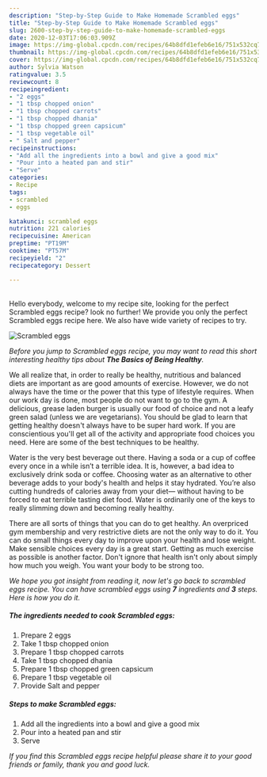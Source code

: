 ```yaml
---
description: "Step-by-Step Guide to Make Homemade Scrambled eggs"
title: "Step-by-Step Guide to Make Homemade Scrambled eggs"
slug: 2600-step-by-step-guide-to-make-homemade-scrambled-eggs
date: 2020-12-03T17:06:03.909Z
image: https://img-global.cpcdn.com/recipes/64b8dfd1efeb6e16/751x532cq70/scrambled-eggs-recipe-main-photo.jpg
thumbnail: https://img-global.cpcdn.com/recipes/64b8dfd1efeb6e16/751x532cq70/scrambled-eggs-recipe-main-photo.jpg
cover: https://img-global.cpcdn.com/recipes/64b8dfd1efeb6e16/751x532cq70/scrambled-eggs-recipe-main-photo.jpg
author: Sylvia Watson
ratingvalue: 3.5
reviewcount: 8
recipeingredient:
- "2 eggs"
- "1 tbsp chopped onion"
- "1 tbsp chopped carrots"
- "1 tbsp chopped dhania"
- "1 tbsp chopped green capsicum"
- "1 tbsp vegetable oil"
- " Salt and pepper"
recipeinstructions:
- "Add all the ingredients into a bowl and give a good mix"
- "Pour into a heated pan and stir"
- "Serve"
categories:
- Recipe
tags:
- scrambled
- eggs

katakunci: scrambled eggs 
nutrition: 221 calories
recipecuisine: American
preptime: "PT19M"
cooktime: "PT57M"
recipeyield: "2"
recipecategory: Dessert

---
```

<br>
Hello everybody, welcome to my recipe site, looking for the perfect Scrambled eggs recipe? look no further! We provide you only the perfect Scrambled eggs recipe here. We also have wide variety of recipes to try.
<br>


![Scrambled eggs](https://img-global.cpcdn.com/recipes/64b8dfd1efeb6e16/751x532cq70/scrambled-eggs-recipe-main-photo.jpg)

<i>Before you jump to Scrambled eggs recipe, you may want to read this short interesting healthy tips about <strong>The Basics of Being Healthy</strong>.</i>

We all realize that, in order to really be healthy, nutritious and balanced diets are important as are good amounts of exercise. However, we do not always have the time or the power that this type of lifestyle requires. When our work day is done, most people do not want to go to the gym. A delicious, grease laden burger is usually our food of choice and not a leafy green salad (unless we are vegetarians). You should be glad to learn that getting healthy doesn't always have to be super hard work. If you are conscientious you'll get all of the activity and appropriate food choices you need. Here are some of the best techniques to be healthy.

Water is the very best beverage out there. Having a soda or a cup of coffee every once in a while isn’t a terrible idea. It is, however, a bad idea to exclusively drink soda or coffee. Choosing water as an alternative to other beverage adds to your body's health and helps it stay hydrated. You’re also cutting hundreds of calories away from your diet— without having to be forced to eat terrible tasting diet food. Water is ordinarily one of the keys to really slimming down and becoming really healthy.

There are all sorts of things that you can do to get healthy. An overpriced gym membership and very restrictive diets are not the only way to do it. You can do small things every day to improve upon your health and lose weight. Make sensible choices every day is a great start. Getting as much exercise as possible is another factor. Don't ignore that health isn't only about simply how much you weigh. You want your body to be strong too. 


<i>We hope you got insight from reading it, now let's go back to scrambled eggs recipe. You can have scrambled eggs using <strong>7</strong> ingredients and <strong>3</strong> steps. Here is how you do it.
</i>

##### The ingredients needed to cook Scrambled eggs:

1. Prepare 2 eggs
1. Take 1 tbsp chopped onion
1. Prepare 1 tbsp chopped carrots
1. Take 1 tbsp chopped dhania
1. Prepare 1 tbsp chopped green capsicum
1. Prepare 1 tbsp vegetable oil
1. Provide  Salt and pepper


##### Steps to make Scrambled eggs:

1. Add all the ingredients into a bowl and give a good mix
1. Pour into a heated pan and stir
1. Serve


<i>If you find this Scrambled eggs recipe helpful please share it to your good friends or family, thank you and good luck.</i>
